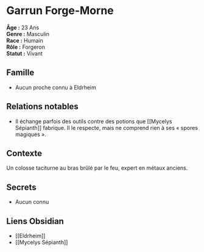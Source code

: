 # Garrun Forge-Morne

**Âge :** 23 Ans  
**Genre :** Masculin   
**Race :** Humain  
**Rôle :** Forgeron  
**Statut :** Vivant  

## Famille
- Aucun proche connu à Eldrheim  

## Relations notables
- Il échange parfois des outils contre des potions que [[Mycelys Sépianth]] fabrique. Il le respecte, mais ne comprend rien à ses « spores magiques ».

## Contexte
Un colosse taciturne au bras brûlé par le feu, expert en métaux anciens. 

## Secrets
- Aucun connu

## Liens Obsidian
- [[Eldrheim]]
- [[Mycelys Sépianth]]
